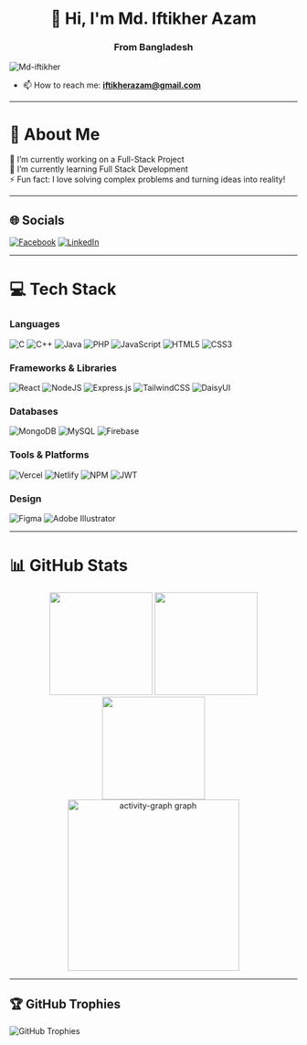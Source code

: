 <h1 align="center">👋 Hi, I'm Md. Iftikher Azam</h1>
<h3 align="center">From Bangladesh</h3>

<p align="left">
   <img src="https://komarev.com/ghpvc/?username=Md-iftikher&label=Profile%20views&color=0e75b6&style=flat" alt="Md-iftikher" />
</p>

- 📫 How to reach me: **iftikherazam@gmail.com**

---

# 💫 About Me
🔭 I’m currently working on a Full-Stack Project  
🌱 I’m currently learning Full Stack Development  
⚡ Fun fact: I love solving complex problems and turning ideas into reality!

---

## 🌐 Socials
[![Facebook](https://img.shields.io/badge/Facebook-%231877F2.svg?logo=Facebook&logoColor=white)](https://www.facebook.com/muhammed.iftikherazam) 
[![LinkedIn](https://img.shields.io/badge/LinkedIn-%230077B5.svg?logo=linkedin&logoColor=white)](https://www.linkedin.com/in/md-iftikher-azam) 

---

# 💻 Tech Stack
### Languages
![C](https://img.shields.io/badge/c-%2300599C.svg?style=for-the-badge&logo=c&logoColor=white) 
![C++](https://img.shields.io/badge/c++-%2300599C.svg?style=for-the-badge&logo=c%2B%2B&logoColor=white) 
![Java](https://img.shields.io/badge/java-%23ED8B00.svg?style=for-the-badge&logo=openjdk&logoColor=white) 
![PHP](https://img.shields.io/badge/php-%23777BB4.svg?style=for-the-badge&logo=php&logoColor=white) 
![JavaScript](https://img.shields.io/badge/javascript-%23323330.svg?style=for-the-badge&logo=javascript&logoColor=%23F7DF1E) 
![HTML5](https://img.shields.io/badge/html5-%23E34F26.svg?style=for-the-badge&logo=html5&logoColor=white) 
![CSS3](https://img.shields.io/badge/css3-%231572B6.svg?style=for-the-badge&logo=css3&logoColor=white) 

### Frameworks & Libraries
![React](https://img.shields.io/badge/react-%2320232a.svg?style=for-the-badge&logo=react&logoColor=%2361DAFB) 
![NodeJS](https://img.shields.io/badge/node.js-6DA55F?style=for-the-badge&logo=node.js&logoColor=white) 
![Express.js](https://img.shields.io/badge/express.js-%23404d59.svg?style=for-the-badge&logo=express&logoColor=%2361DAFB) 
![TailwindCSS](https://img.shields.io/badge/tailwindcss-%2338B2AC.svg?style=for-the-badge&logo=tailwind-css&logoColor=white) 
![DaisyUI](https://img.shields.io/badge/daisyui-5A0EF8?style=for-the-badge&logo=daisyui&logoColor=white) 

### Databases
![MongoDB](https://img.shields.io/badge/MongoDB-%234ea94b.svg?style=for-the-badge&logo=mongodb&logoColor=white) 
![MySQL](https://img.shields.io/badge/mysql-4479A1.svg?style=for-the-badge&logo=mysql&logoColor=white) 
![Firebase](https://img.shields.io/badge/firebase-%23039BE5.svg?style=for-the-badge&logo=firebase) 

### Tools & Platforms
![Vercel](https://img.shields.io/badge/vercel-%23000000.svg?style=for-the-badge&logo=vercel&logoColor=white) 
![Netlify](https://img.shields.io/badge/netlify-%23000000.svg?style=for-the-badge&logo=netlify&logoColor=#00C7B7) 
![NPM](https://img.shields.io/badge/NPM-%23CB3837.svg?style=for-the-badge&logo=npm&logoColor=white) 
![JWT](https://img.shields.io/badge/JWT-black?style=for-the-badge&logo=JSON%20web%20tokens) 

### Design
![Figma](https://img.shields.io/badge/figma-%23F24E1E.svg?style=for-the-badge&logo=figma&logoColor=white) 
![Adobe Illustrator](https://img.shields.io/badge/adobe%20illustrator-%23FF9A00.svg?style=for-the-badge&logo=adobe%20illustrator&logoColor=white) 

---

# 📊 GitHub Stats
<p align="center">
   <img height=180 src="https://github-readme-stats.vercel.app/api?username=Md-iftikher&theme=tokyonight&show_icons=true&hide_border=true&count_private=true">  
   <img height=180 src="https://github-readme-stats.vercel.app/api/top-langs/?username=Md-iftikher&theme=tokyonight&show_icons=true&hide_border=true&layout=compact"><br>
   <img height=180 src="https://github-readme-streak-stats.herokuapp.com/?user=Md-iftikher&theme=tokyonight&hide_border=true"><br>
   <img src="https://github-readme-activity-graph.vercel.app/graph?username=Md-iftikher&radius=16&theme=react&area=true&order=5" height="300" alt="activity-graph graph">
</p>

---

## 🏆 GitHub Trophies
![GitHub Trophies](https://github-profile-trophy.vercel.app/?username=Md-iftikher&theme=radical&no-frame=false&no-bg=false&margin-w=4)

